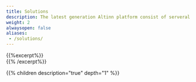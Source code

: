 ```yaml
---
title: Solutions
description: The latest generation Altinn platform consist of serveral solutions.
weight: 2
alwaysopen: false
aliases:
 - /solutions/
---
```


{{%excerpt%}}
<object data="/teknologi/altinnstudio/solutions/altinn-3-solution.svg" type="image/svg+xml" style="width: 100% max-width: 700px;"></object>   
{{% /excerpt%}}

{{% children description="true" depth="1" %}}
